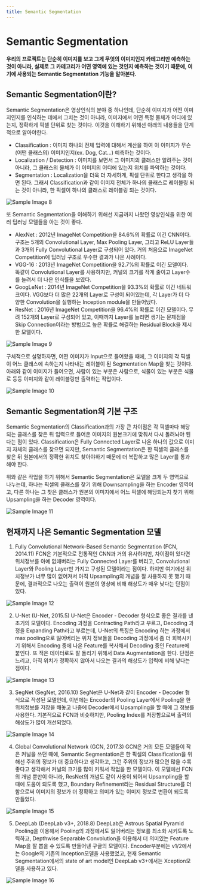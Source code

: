 ```yaml
---
title: Semantic Segmentation
---
```


# Semantic Segmentation
**우리의 프로젝트는 단순히 이미지를 보고 그게 무엇의 이미지인지 카테고리만 예측하는 것이 아니라, 실제로 그 카테고리가 어떤 영역에 있는 것인지 예측하는 것이기 때문에, 여기에 사용되는 Semantic Segmentation 기능을 알아본다.**  
  
## Semantic Segmentation이란?
Semantic Segmentation은 영상인식의 분야 중 하나인데, 단순히 이미지가 어떤 이미지인지를 인식하는 데에서 그치는 것이 아니라, 이미지에서 어떤 특정 물체가 어디에 있는지, 정확하게 픽셀 단위로 찾는 것이다. 이것을 이해하기 위해선 아래의 내용들을 단계적으로 알아야한다.  
  
* Classification : 이미지 하나의 전체 입력에 대해서 계산을 하여 이 이미지가 무슨(어떤 클래스의) 이미지인지(ex. Dog, Cat...) 예측하는 것이다.
* Localization / Detection : 이미지를 보면서 그 이미지의 클래스만 알려주는 것이 아니라, 그 클래스의 물체가 이 이미지의 어디에 있는지 위치를 파악하는 것이다.
* Segmentation : Localization을 더욱 더 자세하게, 픽셀 단위로 한다고 생각을 하면 된다. 그래서 Classification과 같이 이미지 전체가 하나의 클래스로 레이블링 되는 것이 아니라, 한 픽셀이 하나의 클래스로 레이블링 되는 것이다.
  
![Sample Image 8](/images/sample8.png)
  
또 Semantic Segmentation을 이해하기 위해선 지금까지 나왔던 영상인식을 위한 여러 딥러닝 모델들을 아는 것이 좋다.  
  
* AlexNet : 2012년 ImageNet Competition을 84.6%의 확률로 이긴 CNN이다. 구조는 5개의 Convolutional Layer, Max Pooling Layer, 그리고 ReLU Layer들과 3개의 Fully Convolutional Layer로 구성되어 있다. 거의 처음으로 ImageNet Competition에 딥러닝 구조로 우수한 결과가 나온 사례이다.
* VGG-16 : 2013년 ImageNet Competition을 92.7%의 확률로 이긴 모델이다. 똑같이 Convolutional Layer를 사용하지만, 커널의 크기를 작게 줄이고 Layer수를 늘려서 더 나은 인식률을 보였다.
* GoogLeNet : 2014년 ImageNet Competition을 93.3%의 확률로 이긴 네트워크이다. VGG보다 더 많은 22개의 Layer로 구성이 되어있는데, 각 Layer가 더 다양한 Convolution을 실행하는 Inception module을 만들어냈다.
* ResNet : 2016년 ImageNet Competition을 96.4%의 확률로 이긴 모델이다. 무려 152개의 Layer로 구성되어 있고, 이때까지 Layer를 늘리면 생기는 문제점을 Skip Connection이라는 방법으로 높은 확률로 해결하는 Residual Block을 제시한 모델이다.
  
![Sample Image 9](/images/sample9.png)
  
구체적으로 설명하자면, 어떤 이미지가 Input으로 들어왔을 때에, 그 이미지의 각 픽셀이 어느 클래스에 속하는지 나타내는 레이블이 된 Segmentation Map을 찾는 것이다. 아래와 같이 이미지가 들어오면, 사람이 있는 부분은 사람으로, 식물이 있는 부분은 식물로 등등 이미지와 같이 레이블링만 출력하는 작업이다.  
  
![Sample Image 10](/images/sample10.png)
  
## Semantic Segmentation의 기본 구조
Semantic Segmentation의 Classification과의 가장 큰 차이점은 각 픽셀마다 해당되는 클래스를 찾은 뒤 입력으로 들어온 이미지의 원본크기에 맞춰서 다시 돌려놔야 된다는 점이 있다. Classification은 Fully Connected Layer로 나온 하나의 값으로 이미지 자체의 클래스를 찾으면 되지만, Semantic Segmentation은 한 픽셀의 클래스를 찾은 뒤 원본에서의 정확한 위치도 찾아야하기 때문에 더 복잡하고 많은 Layer를 통과해야 한다.  
  
위와 같은 작업을 하기 위해서 Semantic Segmentation은 모델을 크게 두 영역으로 나누는데, 하나는 픽셀의 클래스를 찾기 위해 Downsampling을 하는 Encoder 영역이고, 다른 하나는 그 찾은 클래스가 원본의 이미지에서 어느 픽셀에 해당되는지 찾기 위해 Upsampling을 하는 Decoder 영역이다.  
  
![Sample Image 11](/images/sample11.png)
  
## 현재까지 나온 Semantic Segmentation 모델
1. Fully Convolutional Network-Based Semantic Segmentation (FCN, 2014.11)
FCN은 기본적으로 전통적인 CNN과 거의 유사하지만, 차이점이 있다면 위치정보를 아예 없애버리는 Fully Connected Layer를 버리고, Convolutional Layer와 Pooling Layer만 가지고 구성된 모델이라는 점이다. 하지만 여기에선 위치정보가 너무 많이 없어져서 아직 Upsampling의 개념을 잘 사용하지 못 했기 때문에, 결과적으로 나오는 출력이 원본의 영상에 비해 해상도가 매우 낮다는 단점이 있다.  
  
![Sample Image 12](/images/sample12.png)
  
2. U-Net (U-Net, 2015.5)
U-Net은 Encoder - Decoder 형식으로 좋은 결과를 낸 초기의 모델이다. Encoding 과정을 Contracting Path라고 부르고, Decoding 과정을 Expanding Path라고 부르는데, U-Net의 특징은 Encoding 하는 과정에서 max pooling으로 잃어버리는 위치 정보들을 Decoding 과정에서 좀 더 회복시키기 위해서 Encoding 중에 나온 Feature를 복사해서 Decoding 중인 Feature에 붙인다. 또 적은 데이터로도 잘 돌리기 위해서 Data Augmentation을 한다. 단점은 느리고, 아직 위치가 정확하지 않아서 나오는 결과의 해상도가 입력에 비해 낮다는 점이다.  
  
![Sample Image 13](/images/sample13.png)
  

3. SegNet (SegNet, 2016.10)
SegNet은 U-Net과 같이 Encoder - Decoder 형식으로 작성된 모델인데, 이번에는 Encoder의 Pooling Layer에서 Pooling을 한 위치정보를 저장을 해놓고 나중에 Decoder에서 Upsampling을 할 때에 그 정보를 사용한다. 기본적으로 FCN과 비슷하지만, Pooling Index를 저장함으로써 출력의 해상도가 많이 개선되었다.  
  
![Sample Image 14](/images/sample14.png)

4. Global Convolutional Network (GCN, 2017.3)
GCN은 거의 모든 모델들이 작은 커널을 쓰던 때에, Semantic Segmentation은 한 픽셀의 Classification을 위해선 주위의 정보가 더 중요하다고 생각하고, 그런 주위의 정보가 많으면 많을 수록 좋다고 생각해서 커널의 크기를 많이 키워서 작업을 한 모델이다. 이 모델에선 FCN의 개념 뿐만이 아니라, ResNet의 개념도 같이 사용이 되어서 Upsampling을 할 때에 도움이 되도록 했고, Boundary Refinement라는 Residual Structure를 더함으로써 이미지의 정보가 더 정확하고 의미가 있는 이미지 정보로 변환이 되도록 만들었다.  
  
![Sample Image 15](/images/sample15.JPG)
  
5. DeepLab (DeepLab v3+, 2018.8)
DeepLab은 Astrous Spatial Pyramid Pooling을 이용해서 Pooling의 과정에서도 잃어버리는 정보를 최소화 시키도록 노력하고, Depthwise Separable Convolution을 이용해서 더 의미있는 Feature Map을 잘 뽑을 수 있도록 만들어낸 구글의 모델이다. Encoder부분에는 v1/2에서는 Google의 기존의 Inception모델을 사용했었고, 현재 Semantic Segmentation에서의 state of art model인 DeepLab v3+에서는 Xception모델을 사용하고 있다.  
  
![Sample Image 16](/images/sample16.png)
  

